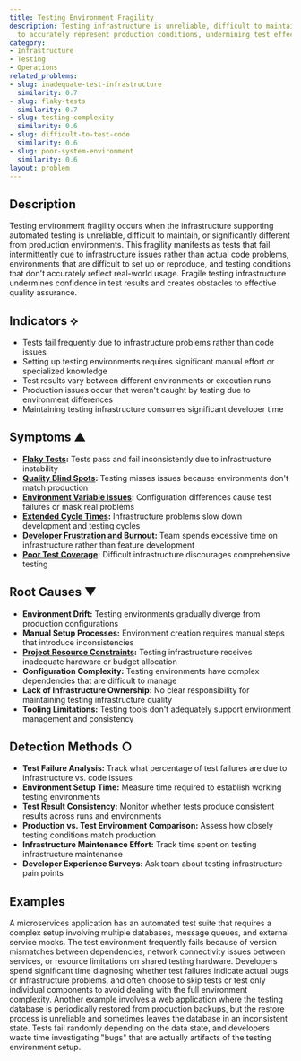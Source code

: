 ```yaml
---
title: Testing Environment Fragility
description: Testing infrastructure is unreliable, difficult to maintain, and fails
  to accurately represent production conditions, undermining test effectiveness.
category:
- Infrastructure
- Testing
- Operations
related_problems:
- slug: inadequate-test-infrastructure
  similarity: 0.7
- slug: flaky-tests
  similarity: 0.7
- slug: testing-complexity
  similarity: 0.6
- slug: difficult-to-test-code
  similarity: 0.6
- slug: poor-system-environment
  similarity: 0.6
layout: problem
---
```


## Description

Testing environment fragility occurs when the infrastructure supporting automated testing is unreliable, difficult to maintain, or significantly different from production environments. This fragility manifests as tests that fail intermittently due to infrastructure issues rather than actual code problems, environments that are difficult to set up or reproduce, and testing conditions that don't accurately reflect real-world usage. Fragile testing infrastructure undermines confidence in test results and creates obstacles to effective quality assurance.

## Indicators ⟡

- Tests fail frequently due to infrastructure problems rather than code issues
- Setting up testing environments requires significant manual effort or specialized knowledge
- Test results vary between different environments or execution runs
- Production issues occur that weren't caught by testing due to environment differences
- Maintaining testing infrastructure consumes significant developer time

## Symptoms ▲

- **[Flaky Tests](flaky-tests.md):** Tests pass and fail inconsistently due to infrastructure instability
- **[Quality Blind Spots](quality-blind-spots.md):** Testing misses issues because environments don't match production
- **[Environment Variable Issues](environment-variable-issues.md):** Configuration differences cause test failures or mask real problems
- **[Extended Cycle Times](extended-cycle-times.md):** Infrastructure problems slow down development and testing cycles
- **[Developer Frustration and Burnout](developer-frustration-and-burnout.md):** Team spends excessive time on infrastructure rather than feature development
- **[Poor Test Coverage](poor-test-coverage.md):** Difficult infrastructure discourages comprehensive testing

## Root Causes ▼

- **Environment Drift:** Testing environments gradually diverge from production configurations
- **Manual Setup Processes:** Environment creation requires manual steps that introduce inconsistencies
- **[Project Resource Constraints](project-resource-constraints.md):** Testing infrastructure receives inadequate hardware or budget allocation
- **Configuration Complexity:** Testing environments have complex dependencies that are difficult to manage
- **Lack of Infrastructure Ownership:** No clear responsibility for maintaining testing infrastructure quality
- **Tooling Limitations:** Testing tools don't adequately support environment management and consistency

## Detection Methods ○

- **Test Failure Analysis:** Track what percentage of test failures are due to infrastructure vs. code issues
- **Environment Setup Time:** Measure time required to establish working testing environments
- **Test Result Consistency:** Monitor whether tests produce consistent results across runs and environments
- **Production vs. Test Environment Comparison:** Assess how closely testing conditions match production
- **Infrastructure Maintenance Effort:** Track time spent on testing infrastructure maintenance
- **Developer Experience Surveys:** Ask team about testing infrastructure pain points

## Examples

A microservices application has an automated test suite that requires a complex setup involving multiple databases, message queues, and external service mocks. The test environment frequently fails because of version mismatches between dependencies, network connectivity issues between services, or resource limitations on shared testing hardware. Developers spend significant time diagnosing whether test failures indicate actual bugs or infrastructure problems, and often choose to skip tests or test only individual components to avoid dealing with the full environment complexity. Another example involves a web application where the testing database is periodically restored from production backups, but the restore process is unreliable and sometimes leaves the database in an inconsistent state. Tests fail randomly depending on the data state, and developers waste time investigating "bugs" that are actually artifacts of the testing environment setup.